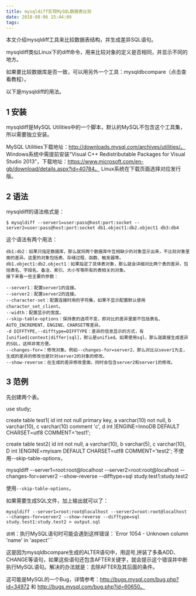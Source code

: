 ```yaml
---
title: mysqldiff实现MySQL数据表比较
date: 2018-08-06 15:44:09
tags:
---
```


本文介绍mysqldiff工具来比较数据表结构，并生成差异SQL语句。

mysqldiff类似Linux下的diff命令，用来比较对象的定义是否相同，并显示不同的地方。

如果要比较数据库是否一致，可以用另外一个工具：mysqldbcompare（点击查看教程）。

以下是mysqldiff的用法。

## 1 安装
mysqldiff是MySQL Utilities中的一个脚本，默认的MySQL不包含这个工具集，所以需要独立安装。

MySQL Utilities下载地址：http://downloads.mysql.com/archives/utilities/。
Windows系统中需提前安装“Visual C++ Redistributable Packages for Visual Studio 2013”，下载地址：https://www.microsoft.com/en-gb/download/details.aspx?id=40784。
Linux系统在下载页面选择对应发行版。

## 2 语法
mysqldiff的语法格式是：
```
$ mysqldiff --server1=user:pass@host:port:socket --server2=user:pass@host:port:socket db1.object1:db2.object1 db3:db4
```
这个语法有两个用法：
```
db1:db2：如果只指定数据库，那么就将两个数据库中互相缺少的对象显示出来，不比较对象里面的差异。这里的对象包括表、存储过程、函数、触发器等。
db1.object1:db2.object1：如果指定了具体表对象，那么就会详细对比两个表的差异，包括表名、字段名、备注、索引、大小写等所有的表相关的对象。
接下来看一些主要的参数：

--server1：配置server1的连接。
--server2：配置server2的连接。
--character-set：配置连接时用的字符集，如果不显示配置默认使用character_set_client。
--width：配置显示的宽度。
--skip-table-options：保持表的选项不变，即对比的差异里面不包括表名、AUTO_INCREMENT、ENGINE、CHARSET等差异。
-d DIFFTYPE,--difftype=DIFFTYPE：差异的信息显示的方式，有[unified|context|differ|sql]，默认是unified。如果使用sql，那么就直接生成差异的SQL，这样非常方便。
--changes-for=：修改对象。例如--changes-for=server2，那么对比以sever1为主，生成的差异的修改也是针对server2的对象的修改。
--show-reverse：在生成的差异修改里面，同时会包含server2和server1的修改。
```
## 3 范例
先创建两个表。

use study;

create table test1(
    id int not null primary key,
    a varchar(10) not null,
    b varchar(10),
    c varchar(10) comment 'c',
    d int
)ENGINE=InnoDB DEFAULT CHARSET=utf8 COMMENT='test1';

create table test2(
    id int not null,
    a varchar(10),
    b varchar(5),
    c varchar(10),
    D int
)ENGINE=myisam DEFAULT CHARSET=utf8 COMMENT='test2';
不使用--skip-table-options，

mysqldiff --server1=root:root@localhost --server2=root:root@localhost --changes-for=server2 --show-reverse --difftype=sql study.test1:study.test2


使用`--skip-table-options`，



如果需要生成SQL文件，加上输出就可以了：
```
mysqldiff --server1=root:root@localhost --server2=root:root@localhost --changes-for=server2 --show-reverse --difftype=sql study.test1:study.test2 > output.sql
```
`说明`：执行MySQL语句时可能会遇到这样错误：`Error 1054 - Unknown column 'name' in 'aspect'``

这是因为mysqldbcompare生成的ALTER语句中，用逗号,拼装了多条ADD、CHANGE等语句，如果这些语句还包含AFTER关键字，就会提示这个错误并中断执行MySQL语句。解决的办法就是：去除AFTER及其后面的条件。

这可能是MySQL的一个Bug，详情参考：http://bugs.mysql.com/bug.php?id=34972 和 http://bugs.mysql.com/bug.php?id=60650。
